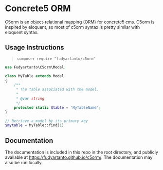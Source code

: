 Concrete5 ORM
=========================

C5orm is an object-relational mapping (ORM) for concrete5 cms. C5orm is inspired by eloquent, so most of c5orm syntax is pretty similar with eloquent syntax.

## Usage Instructions
> `composer require "fudyartanto/c5orm"`

```PHP
use Fudyartanto\C5orm\Model;

class MyTable extends Model
{
    /**
     * The table associated with the model.
     *
     * @var string
     */
    protected static $table = 'MyTableName';
}

// Retrieve a model by its primary key
$mytable = MyTable::find(1)
```

## Documentation

The documentation is included in this repo in the root directory, and publicly available at https://fudyartanto.github.io/c5orm/. The documentation may also be run locally.
